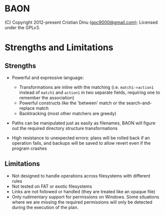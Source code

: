 BAON
====

(C) Copyright 2012-present Cristian Dinu (<goc9000@gmail.com>); Licensed under the GPLv3.


Strengths and Limitations
=========================


Strengths
---------

- Powerful and expressive language:
  - Transformations are inline with the matching (i.e. `match1->action1` instead of `match1` and `action1` in two separate fields, requiring one to remember the association)
  - Powerful constructs like the 'between' match or the search-and-replace match
  - Backtracking (most other matchers are greedy)

- Paths can be manipulated just as easily as filenames, BAON will figure out the required directory structure transformations
- High resistance to unexpected errors: plans will be rolled back if an operation fails, and backups will be saved to allow revert even if the program crashes


Limitations
-----------

- Not designed to handle operations across filesystems with different rules
- Not tested on FAT or exotic filesystems
- Links are not followed or handled (they are treated like an opaque file)
- Only rudimentary support for permissions on Windows. Some situations where we are missing the required permissions will only be detected during the execution of the plan.

